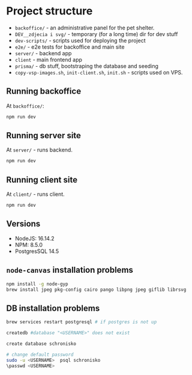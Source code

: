 # Project structure

- `backoffice/` - an administrative panel for the pet shelter.
- `DEV__zdjecia i svg/` - temporary (for a long time) dir for dev stuff
- `dev-scripts/` - scripts used for deploying the project
- `e2e/` - e2e tests for backoffice and main site
- `server/` - backend app
- `client` - main frontend app
- `prisma/` - db stuff, bootstraping the database and seeding
- `copy-vsp-images.sh`, `init-client.sh`, `init.sh` - scripts used on VPS.

## Running backoffice

At `backoffice/`:

```bash
npm run dev
```

## Running server site

At `server/` - runs backend.

```bash
npm run dev
```

## Running client site

At `client/` - runs client.

```bash
npm run dev
```

## Versions

- NodeJS: 16.14.2
- NPM: 8.5.0
- PostgresSQL 14.5

## `node-canvas` installation problems

```bash
npm install -g node-gyp
brew install jpeg pkg-config cairo pango libpng jpeg giflib librsvg
```

## DB installation problems

```bash
brew services restart postgresql # if postgres is not up

createdb #database "<USERNAME>" does not exist

create database schronisko

# change default password
sudo -u <USERNAME>  psql schronisko
\passwd <USERNAME>
```
